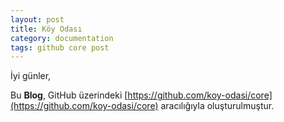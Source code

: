 ```yaml
---
layout: post
title: Köy Odası
category: documentation
tags: github core post
---
```


İyi günler,

Bu **Blog**, GitHub üzerindeki [https://github.com/koy-odasi/core](https://github.com/koy-odasi/core) aracılığıyla oluşturulmuştur.


